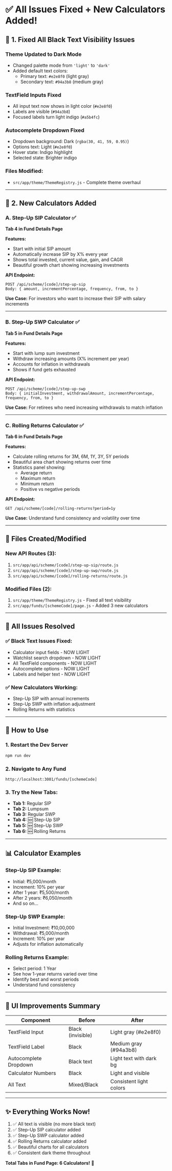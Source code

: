 # ✅ All Issues Fixed + New Calculators Added!

## 🎨 **1. Fixed All Black Text Visibility Issues**

### **Theme Updated to Dark Mode**
- Changed palette mode from `'light'` to `'dark'`
- Added default text colors:
  - Primary text: `#e2e8f0` (light gray)
  - Secondary text: `#94a3b8` (medium gray)

### **TextField Inputs Fixed**
- All input text now shows in light color (`#e2e8f0`)
- Labels are visible (`#94a3b8`)
- Focused labels turn light indigo (`#a5b4fc`)

### **Autocomplete Dropdown Fixed**
- Dropdown background: Dark (`rgba(30, 41, 59, 0.95)`)
- Options text: Light (`#e2e8f0`)
- Hover state: Indigo highlight
- Selected state: Brighter indigo

### **Files Modified:**
- `src/app/theme/ThemeRegistry.js` - Complete theme overhaul

---

## 🧮 **2. New Calculators Added**

### **A. Step-Up SIP Calculator** ✅
**Tab 4 in Fund Details Page**

**Features:**
- Start with initial SIP amount
- Automatically increase SIP by X% every year
- Shows total invested, current value, gain, and CAGR
- Beautiful growth chart showing increasing investments

**API Endpoint:**
```
POST /api/scheme/[code]/step-up-sip
Body: { amount, incrementPercentage, frequency, from, to }
```

**Use Case:** For investors who want to increase their SIP with salary increments

---

### **B. Step-Up SWP Calculator** ✅
**Tab 5 in Fund Details Page**

**Features:**
- Start with lump sum investment
- Withdraw increasing amounts (X% increment per year)
- Accounts for inflation in withdrawals
- Shows if fund gets exhausted

**API Endpoint:**
```
POST /api/scheme/[code]/step-up-swp
Body: { initialInvestment, withdrawalAmount, incrementPercentage, frequency, from, to }
```

**Use Case:** For retirees who need increasing withdrawals to match inflation

---

### **C. Rolling Returns Calculator** ✅
**Tab 6 in Fund Details Page**

**Features:**
- Calculate rolling returns for 3M, 6M, 1Y, 3Y, 5Y periods
- Beautiful area chart showing returns over time
- Statistics panel showing:
  - Average return
  - Maximum return
  - Minimum return
  - Positive vs negative periods

**API Endpoint:**
```
GET /api/scheme/[code]/rolling-returns?period=1y
```

**Use Case:** Understand fund consistency and volatility over time

---

## 📁 **Files Created/Modified**

### **New API Routes (3):**
1. `src/app/api/scheme/[code]/step-up-sip/route.js`
2. `src/app/api/scheme/[code]/step-up-swp/route.js`
3. `src/app/api/scheme/[code]/rolling-returns/route.js`

### **Modified Files (2):**
1. `src/app/theme/ThemeRegistry.js` - Fixed all text visibility
2. `src/app/funds/[schemeCode]/page.js` - Added 3 new calculators

---

## 🎯 **All Issues Resolved**

### ✅ **Black Text Issues Fixed:**
- Calculator input fields - NOW LIGHT
- Watchlist search dropdown - NOW LIGHT
- All TextField components - NOW LIGHT
- Autocomplete options - NOW LIGHT
- Labels and helper text - NOW LIGHT

### ✅ **New Calculators Working:**
- Step-Up SIP with annual increments
- Step-Up SWP with inflation adjustment
- Rolling Returns with statistics

---

## 🚀 **How to Use**

### **1. Restart the Dev Server**
```bash
npm run dev
```

### **2. Navigate to Any Fund**
```
http://localhost:3001/funds/[schemeCode]
```

### **3. Try the New Tabs:**
- **Tab 1:** Regular SIP
- **Tab 2:** Lumpsum
- **Tab 3:** Regular SWP
- **Tab 4:** 🆕 Step-Up SIP
- **Tab 5:** 🆕 Step-Up SWP
- **Tab 6:** 🆕 Rolling Returns

---

## 📊 **Calculator Examples**

### **Step-Up SIP Example:**
- Initial: ₹5,000/month
- Increment: 10% per year
- After 1 year: ₹5,500/month
- After 2 years: ₹6,050/month
- And so on...

### **Step-Up SWP Example:**
- Initial Investment: ₹10,00,000
- Withdrawal: ₹5,000/month
- Increment: 10% per year
- Adjusts for inflation automatically

### **Rolling Returns Example:**
- Select period: 1 Year
- See how 1-year returns varied over time
- Identify best and worst periods
- Understand fund consistency

---

## 🎨 **UI Improvements Summary**

| Component | Before | After |
|-----------|--------|-------|
| TextField Input | Black (invisible) | Light gray (#e2e8f0) |
| TextField Label | Black | Medium gray (#94a3b8) |
| Autocomplete Dropdown | Black text | Light text with dark bg |
| Calculator Numbers | Black | Light and visible |
| All Text | Mixed/Black | Consistent light colors |

---

## ✨ **Everything Works Now!**

1. ✅ All text is visible (no more black text)
2. ✅ Step-Up SIP calculator added
3. ✅ Step-Up SWP calculator added
4. ✅ Rolling Returns calculator added
5. ✅ Beautiful charts for all calculators
6. ✅ Consistent dark theme throughout

**Total Tabs in Fund Page: 6 Calculators!** 🎉
